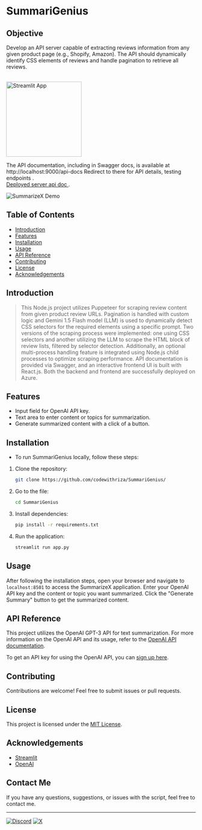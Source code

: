 # SummariGenius

## Objective

Develop an API server capable of extracting reviews information from any given product page (e.g., Shopify, Amazon). The API should dynamically identify CSS elements of reviews and handle pagination to retrieve all reviews.


<a href="https://summarigenius.streamlit.app/">
</br>
  <img src="https://static1.smartbear.co/swagger/media/assets/images/swagger_logo.svg" alt="Streamlit App" width="200"/>
</a>


</br>

The API documentation, including in Swagger docs, is available at http://localhost:9000/api-docs
Redirect to there for API details, testing endpoints .  </br>
[Deployed server api doc ](http://gomarble-assessment.centralindia.cloudapp.azure.com/api-docs).

![SummarizeX Demo](demo.gif)

## Table of Contents

- [Introduction](#introduction)
- [Features](#features)
- [Installation](#installation)
- [Usage](#usage)
- [API Reference](#api-reference)
- [Contributing](#contributing)
- [License](#license)
- [Acknowledgements](#acknowledgements)


## Introduction

>This Node.js project utilizes Puppeteer for scraping review content from given product review URLs. Pagination is handled with custom logic and Gemini 1.5 Flash model (LLM) is used to dynamically detect CSS selectors for the required elements using a specific prompt. Two versions of the scraping process were implemented: one using CSS selectors and another utilizing the LLM to scrape the HTML block of review lists, filtered by selector detection.
Additionally, an optional multi-process handling feature is integrated using Node.js child processes to optimize scraping performance. API documentation is provided via Swagger, and an interactive frontend UI is built with React.js. Both the backend and frontend are successfully deployed on Azure.

## Features

- Input field for OpenAI API key.
- Text area to enter content or topics for summarization.
- Generate summarized content with a click of a button.

## Installation

- To run SummariGenius locally, follow these steps:

1. Clone the repository:

    ```bash
    git clone https://github.com/codewithriza/SummariGenius/
 
    ```
1. Go to the file:

    ```bash
    cd SummariGenius
    ```
2. Install dependencies:

    ```bash
    pip install -r requirements.txt
    ```
3. Run the application:

    ```bash
    streamlit run app.py
    ```

## Usage

After following the installation steps, open your browser and navigate to `localhost:8501` to access the SummarizeX application. Enter your OpenAI API key and the content or topic you want summarized. Click the "Generate Summary" button to get the summarized content.

## API Reference

This project utilizes the OpenAI GPT-3 API for text summarization. For more information on the OpenAI API and its usage, refer to the [OpenAI API documentation](https://beta.openai.com/docs/).

To get an API key for using the OpenAI API, you can [sign up here](https://platform.openai.com/api-keys).

## Contributing

Contributions are welcome! Feel free to submit issues or pull requests.

## License

This project is licensed under the [MIT License](LICENSE).

## Acknowledgements

- [Streamlit](https://streamlit.io/)
- [OpenAI](https://openai.com/)

## Contact Me

If you have any questions, suggestions, or issues with the script, feel free to contact me.

---
[![Discord](https://img.shields.io/badge/Discord-%235865F2.svg?style=for-the-badge&logo=discord&logoColor=white)](https://discord.com/users/840848369484169266)
[![X](https://img.shields.io/badge/X-%23000000.svg?style=for-the-badge&logo=X&logoColor=white)](https://twitter.com/f1ndkeys)


